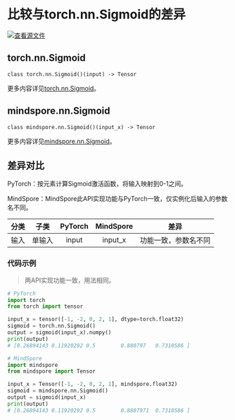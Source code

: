 # 比较与torch.nn.Sigmoid的差异

[![查看源文件](https://mindspore-website.obs.cn-north-4.myhuaweicloud.com/website-images/r2.3.0/resource/_static/logo_source.svg)](https://gitee.com/mindspore/docs/blob/r2.3.0/docs/mindspore/source_zh_cn/note/api_mapping/pytorch_diff/Sigmoid.md)

## torch.nn.Sigmoid

```text
class torch.nn.Sigmoid()(input) -> Tensor
```

更多内容详见[torch.nn.Sigmoid](https://pytorch.org/docs/1.8.1/generated/torch.nn.Sigmoid.html)。

## mindspore.nn.Sigmoid

```text
class mindspore.nn.Sigmoid()(input_x) -> Tensor
```

更多内容详见[mindspore.nn.Sigmoid](https://www.mindspore.cn/docs/zh-CN/r2.3.0/api_python/nn/mindspore.nn.Sigmoid.html)。

## 差异对比

PyTorch：按元素计算Sigmoid激活函数，将输入映射到0-1之间。

MindSpore：MindSpore此API实现功能与PyTorch一致，仅实例化后输入的参数名不同。

| 分类 | 子类 |PyTorch | MindSpore | 差异 |
| :-: | :-: | :-: | :-: |:-:|
|输入 | 单输入 | input | input_x |功能一致，参数名不同 |

### 代码示例

> 两API实现功能一致，用法相同。

```python
# PyTorch
import torch
from torch import tensor

input_x = tensor([-1, -2, 0, 2, 1], dtype=torch.float32)
sigmoid = torch.nn.Sigmoid()
output = sigmoid(input_x).numpy()
print(output)
# [0.26894143 0.11920292 0.5        0.880797   0.7310586 ]

# MindSpore
import mindspore
from mindspore import Tensor

input_x = Tensor([-1, -2, 0, 2, 1], mindspore.float32)
sigmoid = mindspore.nn.Sigmoid()
output = sigmoid(input_x)
print(output)
# [0.26894143 0.11920292 0.5        0.8807971  0.7310586 ]
```
